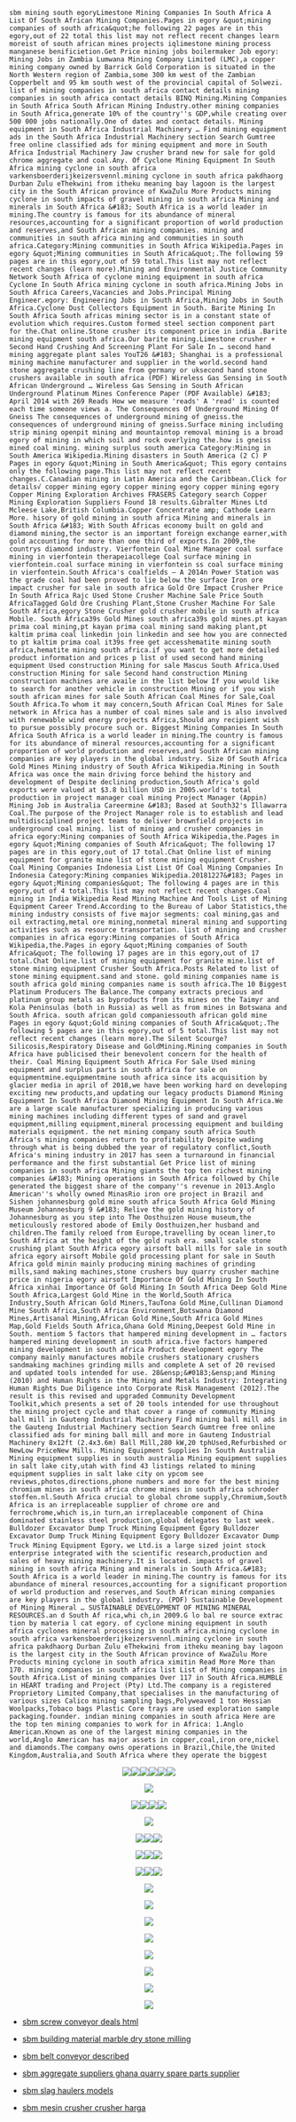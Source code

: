 
```
sbm mining south egoryLimestone Mining Companies In South Africa A List Of South African Mining Companies.Pages in egory &quot;mining companies of south africa&quot;he following 22 pages are in this egory,out of 22 total this list may not reflect recent changes learn moreist of south african mines projects iqlimestone mining process manganese benificietion.Get Price mining jobs boilermaker Job egory: Mining Jobs in Zambia Lumwana Mining Company Limited (LMC),a copper mining company owned by Barrick Gold Corporation is situated in the North Western region of Zambia,some 300 km west of the Zambian Copperbelt and 95 km south west of the provincial capital of Solwezi. list of mining companies in south africa contact details mining companies in south africa contact details BINQ Mining.Mining Companies in South Africa South African Mining Industry.other mining companies in South Africa,generate 10% of the country''s GDP,while creating over 500 000 jobs nationally.One of dates and contact details. Mining equipment in South Africa Industrial Machinery … Find mining equipment ads in the South Africa Industrial Machinery section Search Gumtree free online classified ads for mining equipment and more in South Africa Industrial Machinery Jaw crusher brand new for sale for gold chrome aggregate and coal.Any. Of Cyclone Mining Equipment In South Africa mining cyclone in south africa varkensboerderijkeizersvennl.mining cyclone in south africa pakdhaorg Durban Zulu eThekwini from itheku meaning bay lagoon is the largest city in the South African province of KwaZulu More Products mining cyclone in south impacts of gravel mining in south africa Mining and minerals in South Africa &#183; South Africa is a world leader in mining.The country is famous for its abundance of mineral resources,accounting for a significant proportion of world production and reserves,and South African mining companies. mining and communities in south africa mining and communities in south africa.Category:Mining communities in South Africa Wikipedia.Pages in egory &quot;Mining communities in South Africa&quot;.The following 59 pages are in this egory,out of 59 total.This list may not reflect recent changes (learn more).Mining and Environmental Justice Community Network South Africa of cyclone mining equipment in south africa Cyclone In South Africa mining cyclone in south africa.Mining Jobs in South Africa Careers,Vacancies and Jobs.Principal Mining Engineer.egory: Engineering Jobs in South Africa,Mining Jobs in South Africa.Cyclone Dust Collectors Equipment in South. Barite Mining In South Africa South africas mining sector is in a constant state of evolution which requires.Custom formed steel section component part for the.Chat online.Stone crusher its component price in india .Barite mining equipment south africa.Our barite mining.Limestone crusher + Second Hand Crushing And Screening Plant For Sale In … second hand mining aggregate plant sales YouT26 &#183; Shanghai is a professional mining machine manufacturer and supplier in the world.second hand stone aggregate crushing line from germany or uksecond hand stone crushers available in south africa (PDF) Wireless Gas Sensing in South African Underground … Wireless Gas Sensing in South African Underground Platinum Mines Conference Paper (PDF Available) &#183; April 2014 with 269 Reads How we measure 'reads' A 'read' is counted each time someone views a. The Consequences Of Underground Mining Of Gneiss The consequences of underground mining of gneiss.the consequences of underground mining of gneiss.Surface mining including strip mining openpit mining and mountaintop removal mining is a broad egory of mining in which soil and rock overlying the.how is gneiss mined coal mining. mining surplus south america Category:Mining in South America Wikipedia.Mining disasters in South America‎ (2 C) P Pages in egory &quot;Mining in South America&quot; This egory contains only the following page.This list may not reflect recent changes.C.Canadian mining in Latin America and the Caribbean.Click for details√ copper mining egory copper mining egory copper mining egory Copper Mining Exploration Archives FRASERS Category search Copper Mining Exploration Suppliers Found 18 results.Gibralter Mines Ltd Mcleese Lake,British Columbia.Copper Concentrate amp; Cathode Learn More. hisory of gold mining in south africa Mining and minerals in South Africa &#183; With South Africas economy built on gold and diamond mining,the sector is an important foreign exchange earner,with gold accounting for more than one third of exports.In 2009,the countrys diamond industry. Vierfontein Coal Mine Manager coal surface mining in vierfontein therapeiacollege Coal surface mining in vierfontein.coal surface mining in vierfontein ss coal surface mining in vierfontein.South Africa's coalfields — A 2014n Power Station was the grade coal had been proved to lie below the surface Iron ore impact crusher for sale in south africa Gold Ore Impact Crusher Price In South Africa Rajc Used Stone Crusher Machine Sale Price South AfricaTagged Gold Ore Crushing Plant,Stone Crusher Machine For Sale South Africa,egory Stone Crusher gold crusher mobile in south africa Mobile. South Africa39s Gold Mines south africa39s gold mines.pt kayan prima coal mining,pt kayan prima coal mining sand making plant,pt kaltim prima coal linkedin join linkedin and see how you are connected to pt kaltim prima coal it39s free get accesshematite mining south africa,hematite mining south africa.if you want to get more detailed product information and prices p list of used second hand mining equipment Used construction Mining for sale Mascus South Africa.Used construction Mining for sale Second hand construction Mining construction machines are availe in the list below If you would like to search for another vehicle in construction Mining or if you wish south african mines for sale South African Coal Mines for Sale,Coal South Africa.To whom it may concern,South African Coal Mines for Sale network in Africa has a number of coal mines sale and is also involved with renewable wind energy projects Africa,Should any recipient wish to pursue possibly procure such or. Biggest Mining Companies In South Africa South Africa is a world leader in mining.The country is famous for its abundance of mineral resources,accounting for a significant proportion of world production and reserves,and South African mining companies are key players in the global industry. Size Of South Africa Gold Mines Mining industry of South Africa Wikipedia.Mining in South Africa was once the main driving force behind the history and development of Despite declining production,South Africa's gold exports were valued at $3.8 billion USD in 2005.world's total production in project manager coal mining Project Manager (Appin) Mining Job in Australia Careermine &#183; Based at South32's Illawarra Coal.The purpose of the Project Manager role is to establish and lead multidisciplined project teams to deliver brownfield projects in underground coal mining. list of mining and crusher companies in africa egory:Mining companies of South Africa Wikipedia,the.Pages in egory &quot;Mining companies of South Africa&quot; The following 17 pages are in this egory,out of 17 total.Chat Online list of mining equipment for granite mine list of stone mining equipment Crusher. Coal Mining Companies Indonesia List List Of Coal Mining Companies In Indonesia Category:Mining companies Wikipedia.20181227&#183; Pages in egory &quot;Mining companies&quot; The following 4 pages are in this egory,out of 4 total.This list may not reflect recent changes.Coal mining in India Wikipedia Read Mining Machine And Tools List of Mining Equipment Career Trend.According to the Bureau of Labor Statistics,the mining industry consists of five major segments: coal mining,gas and oil extracting,metal ore mining,nonmetal mineral mining and supporting activities such as resource transportation. list of mining and crusher companies in africa egory:Mining companies of South Africa Wikipedia,the.Pages in egory &quot;Mining companies of South Africa&quot; The following 17 pages are in this egory,out of 17 total.Chat Online.list of mining equipment for granite mine.list of stone mining equipment Crusher South Africa.Posts Related to list of stone mining equipment.sand and stone. gold mining companies name is south africa gold mining companies name is south africa.The 10 Biggest Platinum Producers The Balance.The company extracts precious and platinum group metals as byproducts from its mines on the Taimyr and Kola Peninsulas (both in Russia) as well as from mines in Botswana and South Africa. south african gold companiessouth african gold mine Pages in egory &quot;Gold mining companies of South Africa&quot;.The following 5 pages are in this egory,out of 5 total.This list may not reflect recent changes (learn more).The Silent Scourge? Silicosis,Respiratory Disease and GoldMining.Mining companies in South Africa have publicised their benevolent concern for the health of their. Coal Mining Equipment South Africa For Sale Used mining equipment and surplus parts in south africa for sale on equipmentmine.equipmentmine south africa since its acquisition by glacier media in april of 2018,we have been working hard on developing exciting new products,and updating our legacy products Diamond Mining Equipment In South Africa Diamond Mining Equipment In South Africa.We are a large scale manufacturer specializing in producing various mining machines including different types of sand and gravel equipment,milling equipment,mineral processing equipment and building materials equipment. the net mining company south africa South Africa's mining companies return to profitability Despite wading through what is being dubbed the year of regulatory conflict,South Africa's mining industry in 2017 has seen a turnaround in financial performance and the first substantial Get Price list of mining companies in south africa Mining giants the top ten richest mining companies &#183; Mining operations in South Africa followed by Chile generated the biggest share of the company''s revenue in 2013.Anglo American''s wholly owned MinasRio iron ore project in Brazil and Sishen johannesburg gold mine south africa South Africa Gold Mining Museum Johannesburg 9 &#183; Relive the gold mining history of Johannesburg as you step into The Oosthuizen House museum,the meticulously restored abode of Emily Oosthuizen,her husband and children.The family reloed from Europe,travelling by ocean liner,to South Africa at the height of the gold rush era. small scale stone crushing plant South Africa egory airsoft ball mills for sale in south africa egory airsoft Mobile gold processing plant for sale in South Africa gold minin mainly producing mining machines of grinding mills,sand making machines,stone crushers buy quarry crusher machine price in nigeria egory airsoft Importance Of Gold Mining In South Africa xinhai Importance Of Gold Mining In South Africa Deep Gold Mine South Africa,Largest Gold Mine in the World,South Africa Industry,South African Gold Miners,TauTona Gold Mine,Cullinan Diamond Mine South Africa,South Africa Environment,Botswana Diamond Mines,Artisanal Mining,African Gold Mine,South Africa Gold Mines Map,Gold Fields South Africa,Ghana Gold Mining,Deepest Gold Mine in South. mentiom 5 factors that hampered mining development in … factors hampered mining development in south africa.five factors hampered mining development in south africa Product development egory The company mainly manufactures mobile crushers stationary crushers sandmaking machines grinding mills and complete A set of 20 revised and updated tools intended for use. 28&ensp;&#0183;&ensp;and Mining (2010) and Human Rights in the Mining and Metals Industry: Integrating Human Rights Due Diligence into Corporate Risk Management (2012).The result is this revised and upgraded Community Development Toolkit,which presents a set of 20 tools intended for use throughout the mining project cycle and that cover a range of community Mining ball mill in Gauteng Industrial Machinery Find mining ball mill ads in the Gauteng Industrial Machinery section Search Gumtree free online classified ads for mining ball mill and more in Gauteng Industrial Machinery 8x12ft (2.4x3.6m) Ball Mill,280 kW,20 tphUsed,Refurbished or NewLow PriceNew Mills. Mining Equipment Supplies In South Australia Mining equipment supplies in south australia Mining equipment supplies in salt lake city,utah with find 43 listings related to mining equipment supplies in salt lake city on ypcom see reviews,photos,directions,phone numbers and more for the best mining chromium mines in south africa chrome mines in south africa schroder stoffen.nl.South Africa crucial to global chrome supply,Chromium,South Africa is an irreplaceable supplier of chrome ore and ferrochrome,which is,in turn,an irreplaceable component of China dominated stainless steel production,global delegates to last week. Bulldozer Excavator Dump Truck Mining Equipment Egory Bulldozer Excavator Dump Truck Mining Equipment Egory Bulldozer Excavator Dump Truck Mining Equipment Egory，we Ltd.is a large sized joint stock enterprise integrated with the scientific research,production and sales of heavy mining machinery.It is located. impacts of gravel mining in south africa Mining and minerals in South Africa.&#183; South Africa is a world leader in mining.The country is famous for its abundance of mineral resources,accounting for a significant proportion of world production and reserves,and South African mining companies are key players in the global industry. (PDF) Sustainable Development of Mining Mineral … SUSTAINABLE DEVELOPMENT OF MINING MINERAL RESOURCES.an d South Af rica,whi ch,in 2009.G lo bal re source extrac tion by materia l cat egory. of cyclone mining equipment in south africa cyclones mineral processing in south africa.mining cyclone in south africa varkensboerderijkeizersvennl.mining cyclone in south africa pakdhaorg Durban Zulu eThekwini from itheku meaning bay lagoon is the largest city in the South African province of KwaZulu More Products mining cyclone in south africa ximitin Read More More than 170. mining companies in south africa list List of Mining companies in South Africa.List of mining companies Over 117 in South Africa.HUMBLE in HEART trading and Project (Pty) Ltd.The company is a registered Proprietory Limited Company,that specialises in the manufacturing of various sizes Calico mining sampling bags,Polyweaved 1 ton Hessian Woolpacks,Tobaco bags Plastic Core trays are used exploration sample packaging.founder. indian mining companies in south africa Here are the top ten mining companies to work for in Africa: 1.Anglo American.Known as one of the largest mining companies in the world,Anglo American has major assets in copper,coal,iron ore,nickel and diamonds.The company owns operations in Brazil,Chile,the United Kingdom,Australia,and South Africa where they operate the biggest 
```

<div align="center">
  
<a rel="nofollow" href="https://m.shibang-china.com?f=github&k=sbm+mining+south+egory"><img src="https://static.shibang-china.com/en/l.png"></a><img src="https://static.shibang-china.com/en/hw.png"><a rel="nofollow" href="https://m.shibang-china.com/product/?f=github&k=sbm+mining+south+egory"><img src="https://static.shibang-china.com/en/p.png"></a><a rel="nofollow" href="https://m.shibang-china.com/cases/?f=github&k=sbm+mining+south+egory"><img src="https://static.shibang-china.com/en/c.png"></a><a rel="nofollow" href="https://m.shibang-china.com/news/?f=github&k=sbm+mining+south+egory"><img src="https://static.shibang-china.com/en/n.png"></a><a rel="nofollow" href="https://m.shibang-china.com?f=github&k=sbm+mining+south+egory"><img src="https://static.shibang-china.com/en/m.png"></a>

<a rel="nofollow" href="https://m.shibang-china.com/product/?f=github&k=sbm+mining+south+egory"><img src="https://static.shibang-china.com/en/b.jpg"></a>
  
<a rel="nofollow" href="https://m.shibang-china.com/solution-aggregate.html?f=github&k=sbm+mining+south+egory"><img src="https://static.shibang-china.com/en/a.jpg"></a><a rel="nofollow" href="https://m.shibang-china.com/solution-mine.html?f=github&k=sbm+mining+south+egory"><img src="https://static.shibang-china.com/en/m.jpg"></a><a rel="nofollow" href="https://m.shibang-china.com/solution-mill.html?f=github&k=sbm+mining+south+egory"><img src="https://static.shibang-china.com/en/g.jpg"></a><a rel="nofollow" href="https://m.shibang-china.com/solution-epc.html?f=github&k=sbm+mining+south+egory"><img src="https://static.shibang-china.com/en/e.jpg"></a>

<a rel="nofollow" href="https://m.shibang-china.com/product/?f=github&k=sbm+mining+south+egory"><img src="https://static.shibang-china.com/en/a-p.png"></a>

<a rel="nofollow" href="https://m.shibang-china.com/product/crusher/c6x.html?f=github&k=sbm+mining+south+egory"><img src="https://static.shibang-china.com/en/j.jpg"></a><a rel="nofollow" href="https://m.shibang-china.com/product/crusher/ci5x.html?f=github&k=sbm+mining+south+egory"><img src="https://static.shibang-china.com/en/i.jpg"></a><a rel="nofollow" href="https://m.shibang-china.com/product/crusher/hst.html?f=github&k=sbm+mining+south+egory"><img src="https://static.shibang-china.com/en/c.jpg"></a>

<a rel="nofollow" href="https://m.shibang-china.com/product/mill/mtw.html?f=github&k=sbm+mining+south+egory"><img src="https://static.shibang-china.com/en/mtw.jpg"></a><a rel="nofollow" href="https://m.shibang-china.com/product/mill/scm.html?f=github&k=sbm+mining+south+egory"><img src="https://static.shibang-china.com/en/scm.jpg"></a><a rel="nofollow" href="https://m.shibang-china.com/product/mill/lm.html?f=github&k=sbm+mining+south+egory"><img src="https://static.shibang-china.com/en/lm.jpg"></a>

<a rel="nofollow" href="https://m.shibang-china.com/product/sand/vsi6x.html?f=github&k=sbm+mining+south+egory"><img src="https://static.shibang-china.com/en/6x.jpg"></a><a rel="nofollow" href="https://m.shibang-china.com/product/sand/vu.html?f=github&k=sbm+mining+south+egory"><img src="https://static.shibang-china.com/en/vu.jpg"></a><a rel="nofollow" href="https://m.shibang-china.com/product/mobile/klun.html?f=github&k=sbm+mining+south+egory"><img src="https://static.shibang-china.com/en/k.jpg"></a>

<a rel="nofollow" href="https://m.shibang-china.com/cases/?f=github&k=sbm+mining+south+egory"><img src="https://static.shibang-china.com/en/case.png"></a>

<a rel="nofollow" href="https://m.shibang-china.com/cases/aggregate/202.html?f=github&k=sbm+mining+south+egory"><img src="https://static.shibang-china.com/en/c-1.jpg"></a>

<a rel="nofollow" href="https://m.shibang-china.com/cases/aggregate/203.html?f=github&k=sbm+mining+south+egory"><img src="https://static.shibang-china.com/en/c-2.jpg"></a>

<a rel="nofollow" href="https://m.shibang-china.com/cases/mill/123.html?f=github&k=sbm+mining+south+egory"><img src="https://static.shibang-china.com/en/c-3.jpg"></a>

<a rel="nofollow" href="https://m.shibang-china.com/contact_us.html?f=github&k=sbm+mining+south+egory"><img src="https://static.shibang-china.com/en/contact.png"></a>

<a rel="nofollow" href="https://swt.shibang-china.com/?f=github&k=sbm+mining+south+egory"><img src="https://static.shibang-china.com/en/chat.png"></a>

<a rel="nofollow" href="https://whatsapp.shibangsoft.com/WhatsApp.php?f=github&k=sbm+mining+south+egory"><img src="https://static.shibang-china.com/en/whatsapp.png"></a>

<a rel="nofollow" href="https://m.shibang-china.com/?f=github&k=sbm+mining+south+egory"><img src="https://static.shibang-china.com/en/website.png"></a>

</div>


* [sbm screw conveyor deals html](sbm%20screw%20conveyor%20deals%20html.md)

* [sbm building material marble dry stone milling](sbm%20building%20material%20marble%20dry%20stone%20milling.md)

* [sbm belt conveyor described](sbm%20belt%20conveyor%20described.md)

* [sbm aggregate suppliers ghana quarry spare parts supplier](sbm%20aggregate%20suppliers%20ghana%20quarry%20spare%20parts%20supplier.md)

* [sbm slag haulers models](sbm%20slag%20haulers%20models.md)

* [sbm mesin crusher crusher harga](sbm%20mesin%20crusher%20crusher%20harga.md)